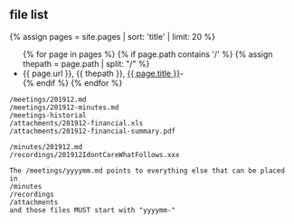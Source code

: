 ## file list
{% assign pages = site.pages | sort: 'title' | limit: 20 %}
<ul>
{% for page in pages %}
 {% if page.path contains '/' %}
 {% assign thepath = page.path | split: "/" %}
 <li> {{ page.url }}, {{ thepath }}, <a href='/www-board{{ page.url }}'>{{ page.title }}</a>-</li>
 {% endif %}
{% endfor %}
</ul>

```
/meetings/201912.md
/meetings/201912-minutes.md
/meetings-historial
/attachments/201912-financial.xls
/attachments/201912-financial-summary.pdf

/minutes/201912.md
/recordings/201912IdontCareWhatFollows.xxx

The /meetings/yyyymm.md points to everything else that can be placed in 
/minutes
/recordings
/attachments
and those files MUST start with "yyyymm-"
```
